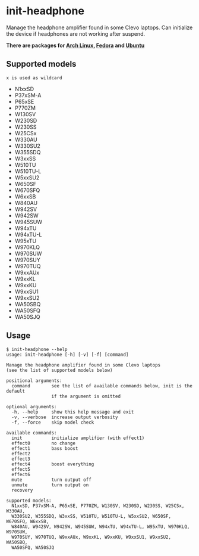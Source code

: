 # init-headphone
Manage the headphone amplifier found in some Clevo laptops.
Can initialize the device if headphones are not working after suspend.

**There are packages for [Arch Linux](https://aur.archlinux.org/packages/init-headphone/), [Fedora](https://github.com/letitz/init-headphone/releases) and [Ubuntu](https://github.com/Unrud/init-headphone-ubuntu/releases)**

## Supported models
```x is used as wildcard```
* N1xxSD
* P37xSM-A
* P65xSE
* P770ZM
* W130SV
* W230SD
* W230SS
* W25CSx
* W330AU
* W330SU2
* W355SDQ
* W3xxSS
* W510TU
* W510TU-L
* W5xxSU2
* W650SF
* W670SFQ
* W6xxSB
* W840AU
* W942SV
* W942SW
* W945SUW
* W94xTU
* W94xTU-L
* W95xTU
* W970KLQ
* W970SUW
* W970SUY
* W970TUQ
* W9xxAUx
* W9xxKL
* W9xxKU
* W9xxSU1
* W9xxSU2
* WA50SBQ
* WA50SFQ
* WA50SJQ

## Usage
```
$ init-headphone --help
usage: init-headphone [-h] [-v] [-f] [command]

Manage the headphone amplifier found in some Clevo laptops
(see the list of supported models below)

positional arguments:
  command        see the list of available commands below, init is the default
                 if the argument is omitted

optional arguments:
  -h, --help     show this help message and exit
  -v, --verbose  increase output verbosity
  -f, --force    skip model check

available commands:
  init           initialize amplifier (with effect1)
  effect0        no change
  effect1        bass boost
  effect2
  effect3
  effect4        boost everything
  effect5
  effect6
  mute           turn output off
  unmute         turn output on
  recovery

supported models:
  N1xxSD, P37xSM-A, P65xSE, P770ZM, W130SV, W230SD, W230SS, W25CSx, W330AU, 
  W330SU2, W355SDQ, W3xxSS, W510TU, W510TU-L, W5xxSU2, W650SF, W670SFQ, W6xxSB, 
  W840AU, W942SV, W942SW, W945SUW, W94xTU, W94xTU-L, W95xTU, W970KLQ, W970SUW, 
  W970SUY, W970TUQ, W9xxAUx, W9xxKL, W9xxKU, W9xxSU1, W9xxSU2, WA50SBQ, 
  WA50SFQ, WA50SJQ
```

